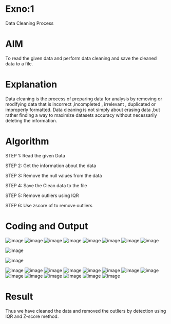 # Exno:1
Data Cleaning Process

# AIM
To read the given data and perform data cleaning and save the cleaned data to a file.

# Explanation
Data cleaning is the process of preparing data for analysis by removing or modifying data that is incorrect ,incompleted , irrelevant , duplicated or improperly formatted. Data cleaning is not simply about erasing data ,but rather finding a way to maximize datasets accuracy without necessarily deleting the information.

# Algorithm
STEP 1: Read the given Data

STEP 2: Get the information about the data

STEP 3: Remove the null values from the data

STEP 4: Save the Clean data to the file

STEP 5: Remove outliers using IQR

STEP 6: Use zscore of to remove outliers

# Coding and Output
![image](https://github.com/user-attachments/assets/1a13d524-dd4b-42ce-a217-ca3b8a22b7f2)
![image](https://github.com/user-attachments/assets/a689a031-be5d-4b99-b74a-9113ce46bbbe)
![image](https://github.com/user-attachments/assets/0ba5d0d2-5cb6-4aa4-ab9d-adb2839de939)
![image](https://github.com/user-attachments/assets/6bf407df-a5ad-4932-aa29-b15e4647b730)
![image](https://github.com/user-attachments/assets/1b1f249a-c3cd-4103-b954-b8571167d115)
![image](https://github.com/user-attachments/assets/4512a2c5-ce79-4db6-9a35-01b1b2f435de)
![image](https://github.com/user-attachments/assets/1001c53e-2d70-4b04-a017-dd839b4f91b8)
![image](https://github.com/user-attachments/assets/95898c70-17c9-43c5-b7fb-89227c1462b3)


![image](https://github.com/user-attachments/assets/8c288204-667d-409c-b2f9-d13a9972a68f)


![image](https://github.com/user-attachments/assets/7be6d73c-fcdb-4558-920c-b6e446499333)



![image](https://github.com/user-attachments/assets/33199651-5146-4380-b307-25e39642b825)
![image](https://github.com/user-attachments/assets/1fe140b4-e741-46ff-9930-4401acb90785)
![image](https://github.com/user-attachments/assets/64442422-77cb-4500-a124-fe2e508bd790)
![image](https://github.com/user-attachments/assets/ed5642a3-5d16-4cf7-a129-e36567fa2c4d)
![image](https://github.com/user-attachments/assets/c20039ab-ce68-437f-80f2-a61d665a6d41)
![image](https://github.com/user-attachments/assets/35f4591f-afeb-4af6-88ec-585e0accc5f8)
![image](https://github.com/user-attachments/assets/bad163f7-9f81-42b4-b9dd-666517456ae6)
![image](https://github.com/user-attachments/assets/8b2bfdf4-4189-49a9-bf67-4bd9d5cdcc4c)
![image](https://github.com/user-attachments/assets/14dd1e0d-1fcd-4371-a269-fbd0da71b154)
![image](https://github.com/user-attachments/assets/d8137e04-5c65-4a40-84ac-4f544623d434)
![image](https://github.com/user-attachments/assets/a0c5ae08-76d3-4c88-ac37-5004cf34765b)
![image](https://github.com/user-attachments/assets/23c3be03-91c8-4fe4-a3cf-c61a7e54e690)
![image](https://github.com/user-attachments/assets/528e50bc-0721-43be-8f9c-b4024b6dbd5e)
![image](https://github.com/user-attachments/assets/9605722e-6252-4319-a3fd-bbe3738a8063)





# Result
Thus we have cleaned the data and removed the outliers by detection using IQR and Z-score method.
